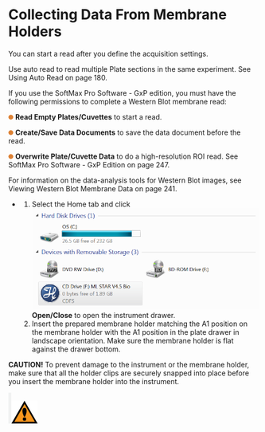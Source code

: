 # Collecting Data From Membrane Holders

You can start a read after you define the acquisition settings.

Use auto read to read multiple Plate sections in the same experiment. See Using Auto Read on page 180.

If you use the SoftMax Pro Software - GxP edition, you must have the following permissions to complete a Western Blot membrane read:

![](<../../../.gitbook/assets/2 (1) (1) (1) (1) (1).png>) **Read Empty Plates/Cuvettes** to start a read.

![](<../../../.gitbook/assets/3 (3) (1) (1).png>) **Create/Save Data Documents** to save the data document before the read.

![](<../../../.gitbook/assets/4 (3) (1) (1).png>) **Overwrite Plate/Cuvette Data** to do a high-resolution ROI read. See SoftMax Pro Software - GxP Edition on page 247.

For information on the data-analysis tools for Western Blot images, see Viewing Western Blot Membrane Data on page 241.

*
  1. Select the Home tab and click ![](<../../../.gitbook/assets/5 (2) (1) (1).png>) **Open/Close** to open the instrument drawer.
  2. Insert the prepared membrane holder matching the A1 position on the membrane holder with the A1 position in the plate drawer in landscape orientation. Make sure the membrane holder is flat against the drawer bottom.

**CAUTION!** To prevent damage to the instrument or the membrane holder, make sure that all the holder clips are securely snapped into place before you insert the membrane holder into the instrument.

![](<../../../.gitbook/assets/6 (3) (1) (1).png>)![](<../../../.gitbook/assets/7 (2) (1) (1).png>)
